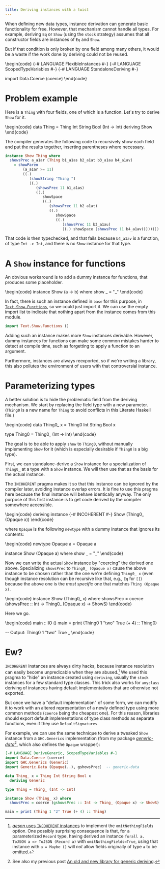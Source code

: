 ```yaml
---
title: Deriving instances with a twist
---
```


When defining new data types, instance derivation can generate basic
functionality for free. However, that mechanism cannot handle all types.
For example, deriving `Eq` or `Show` (using the `stock` strategy)
assumes that all constructor fields are instances of `Eq` and `Show`.

But if that condition is only broken by one field among many others,
it would be a waste if the work done by deriving could not be reused.

\begin{code}
{-# LANGUAGE FlexibleInstances #-}
{-# LANGUAGE ScopedTypeVariables #-}
{-# LANGUAGE StandaloneDeriving #-}

import Data.Coerce (coerce)
\end{code}

Problem example
===============

Here is a `Thing` with four fields, one of which is a function. Let's try to
derive `Show` for it.

\begin{code}
data Thing = Thing Int String Bool (Int -> Int)
  deriving Show
\end{code}

The compiler generates the following code to recursively show each field
and put the results together, inserting parentheses where necessary.

```haskell
instance Show Thing where
  showsPrec a_a1ar (Thing b1_a1as b2_a1at b3_a1au b4_a1av)
    = showParen
        (a_a1ar >= 11)
        ((.)
           (showString "Thing ")
           ((.)
              (showsPrec 11 b1_a1as)
              ((.)
                 showSpace
                 ((.)
                    (showsPrec 11 b2_a1at)
                    ((.)
                       showSpace
                       ((.)
                          (showsPrec 11 b3_a1au)
                          ((.) showSpace (showsPrec 11 b4_a1av))))))))
```

That code is then typechecked, and that fails because `b4_a1av` is a function,
of type `Int -> Int`, and there is no `Show` instance for that type.

A `Show` instance for functions
===============================

An obvious workaround is to add a dummy instance for functions, that
produces some placeholder.

\begin{code}
instance Show (a -> b) where
  show _ = "_"
\end{code}

In fact, there is such an instance defined in `base` for this purpose, in
[`Text.Show.Functions`](https://hackage.haskell.org/package/base-4.11.1.0/docs/Text-Show-Functions.html),
so we could just import it.
We can use the empty import list to indicate that nothing apart from the
instance comes from this module.

```haskell
import Text.Show.Functions ()
```

Adding such an instance makes more `Show` instances derivable. However, dummy
instances for functions can make some common mistakes harder to detect at
compile time, such as forgetting to apply a function to an argument.

Furthermore, instances are always reexported, so if we're writing a library,
this also pollutes the environment of users with that controversial instance.

Parameterizing types
====================

A better solution is to hide the problematic field from the deriving mechanism.
We start by replacing the field type with a new parameter. (`Thing0` is a new
name for `Thing` to avoid conflicts in this Literate Haskell file.)

\begin{code}
data Thing0_ x = Thing0 Int String Bool x

type Thing0 = Thing0_ (Int -> Int)
\end{code}

The goal is to be able to apply `show` to `Thing0`, without manually
implementing `Show` for it (which is especially desirable if `Thing0` is a big
type).

First, we can standalone-derive a `Show` instance  for a specialization of
`Thing0_` at a type with a `Show` instance. We will then use that
as the basis for the actual instance.

The `INCOHERENT` pragma makes it so that this instance can be ignored by the
compiler later, avoiding instance overlap errors. It is fine to use this pragma
here because the final instance will behave identically anyway. The only
purpose of this first instance is to get code derived by the compiler
somewhere accessible.

\begin{code}
deriving instance {-# INCOHERENT #-} Show (Thing0_ (Opaque x))
\end{code}

where `Opaque` is the following `newtype` with a dummy instance that ignores
its contents:

\begin{code}
newtype Opaque a = Opaque a

instance Show (Opaque a) where
  show _ = "_"
\end{code}

Now we can write the actual `Show` instance by "coercing" the derived one above.
Specializing `showsPrec` to `Thing0_ (Opaque x)` cause the above instance to be
chosen rather than the one we're defining `Thing0_ x` (even though instance
resolution can be recursive like that, e.g., `Eq` for `[]`) because the above
one is the *most specific* one that matches `Thing (Opaque x)`.

\begin{code}
instance Show (Thing0_ x) where
  showsPrec = coerce (showsPrec :: Int -> Thing0_ (Opaque x) -> ShowS)
\end{code}

Here we go.

\begin{code}
main :: IO ()
main = print (Thing0 1 "two" True (+ 4) :: Thing0)

-- Output:    Thing0 1 "two" True _
\end{code}

Ew?
===

`INCOHERENT` instances are always dirty hacks, because instance resolution can
easily become unpredicable when they are abused.[^aeson] We used this pragma to
"hide" an instance created using `deriving`, usually the `stock` instances
for a few standard type classes. This trick also works for `anyclass` deriving
of instances having default implementations that are otherwise not exported.

But once we have a "default implementation" of some form, we can modify it to
work with an altered representation of a newly defined type using more common
methods (`coerce` being the cheapest one).
For this reason, libraries should export default implementations of type class
methods as separate functions, even if they use `DefaultSignatures`.

For example, we can use the same technique to derive a tweaked `Show` instance
from a `GHC.Generics` implementation (from my package
[*generic-data*](https://hackage.haskell.org/package/generic-data-0.1.1.0/docs/Generic-Data.html#v:gshowsPrec)[^1],
which also defines the `Opaque` wrapper):

```haskell
{-# LANGUAGE DeriveGeneric, ScopedTypeVariables #-}
import Data.Coerce (coerce)
import GHC.Generics (Generic)
import Generic.Data (Opaque(..), gshowsPrec)  -- generic-data

data Thing_ x = Thing Int String Bool x
  deriving Generic

type Thing = Thing_ (Int -> Int)

instance Show (Thing_ x) where
  showsPrec = coerce (gshowsPrec :: Int -> Thing_ (Opaque x) -> ShowS)

main = print (Thing 1 "2" True (+ 4) :: Thing)
```

[^aeson]: [*aeson* uses `INCOHERENT`
  instances](https://github.com/bos/aeson/blob/550b03d62021c93da58d40014280486d1c82726e/Data/Aeson/Types/ToJSON.hs#L1020)
  to implement the `omitNothingFields` option. One possibly surprising consequence
  is that, for a parameterized `Record` type, having derived an instance
  `forall a. ToJSON a => ToJSON (Record a)` with `omitNothingFields=True`,
  using that instance with `a = Maybe ()` will *not* allow fields originally of
  type `a` to be omitted.
[^1]: See also my previous post [An old and new library for generic deriving](../posts/2018-03-28-generic-data.html).
